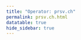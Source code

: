```yaml
---
title: "Operator: prsv.ch"
permalink: prsv.ch.html
datatable: true
hide_sidebar: true
---
```


<div>                        <script type="text/javascript">window.PlotlyConfig = {MathJaxConfig: 'local'};</script>
        <script charset="utf-8" src="https://cdn.plot.ly/plotly-2.20.0.min.js"></script>                <div id="fefa5e37-723c-4a6f-bbec-d9aa1a804bdb" class="plotly-graph-div" style="height:100%; width:100%;"></div>            <script type="text/javascript">                                    window.PLOTLYENV=window.PLOTLYENV || {};                                    if (document.getElementById("fefa5e37-723c-4a6f-bbec-d9aa1a804bdb")) {                    Plotly.newPlot(                        "fefa5e37-723c-4a6f-bbec-d9aa1a804bdb",                        [{"name":"exit probability (%)","x":["2022-06-17","2022-06-18","2022-06-19","2022-06-20","2022-06-21","2022-06-22","2022-06-23","2022-06-24","2022-06-25","2022-06-26","2022-06-27","2022-06-28","2022-06-29","2022-06-30","2022-07-01","2022-07-02","2022-07-03","2022-07-04","2022-07-05","2022-07-06","2022-07-07","2022-07-08","2022-07-09","2022-07-10","2022-07-11","2022-07-12","2022-07-13","2022-07-14","2022-07-15","2022-07-16","2022-07-17","2022-07-18","2022-07-19","2022-07-20","2022-07-21","2022-07-22","2022-07-23","2022-07-24","2022-07-25","2022-07-26","2022-07-27","2022-07-28","2022-07-29","2022-07-30","2022-07-31","2022-08-01","2022-08-02","2022-08-03","2022-08-04","2022-08-05","2022-08-06","2022-08-07","2022-08-08","2022-08-10","2022-08-11","2022-08-12","2022-08-13","2022-08-14","2022-08-15","2022-08-16","2022-08-17","2022-08-18","2022-08-19","2022-08-20","2022-08-21","2022-08-22","2022-08-23","2022-08-24","2022-08-25","2022-08-26","2022-08-27","2022-08-28","2022-08-29","2022-08-30","2022-08-31","2022-09-01","2022-09-02","2022-09-03","2022-09-04","2022-09-05","2022-09-06","2022-09-07","2022-09-13","2022-09-14","2022-09-15","2022-09-16","2022-09-17","2022-09-18","2022-09-19","2022-09-20","2022-09-21","2022-09-22","2022-09-23","2022-09-24","2022-09-25","2022-09-26","2022-09-27","2022-09-28","2022-09-29","2022-09-30","2022-10-01","2022-10-02","2022-10-03","2022-10-04","2022-10-05","2022-10-06","2022-10-07","2022-10-08","2022-10-09","2022-10-10","2022-10-11","2022-10-12","2022-10-13","2022-10-14","2022-10-15","2022-10-16","2022-10-17","2022-10-18","2022-10-19","2022-10-20","2022-10-21","2022-10-22","2022-10-23","2022-10-24","2022-10-25","2022-10-26","2022-10-27","2022-10-28","2022-10-29","2022-10-30","2022-10-31","2022-11-01","2022-11-02","2022-11-03","2022-11-04","2022-11-05","2022-11-06","2022-11-07","2022-11-08","2022-11-09","2022-11-10","2022-11-11","2022-11-12","2022-11-13","2022-11-14","2022-11-15","2022-11-16","2022-11-17","2022-11-18","2022-11-19","2022-11-20","2022-11-21","2022-11-22","2022-11-23","2022-11-24","2022-11-25","2022-11-26","2022-11-27","2022-11-28","2022-11-29","2022-11-30","2022-12-01","2022-12-02","2022-12-03","2022-12-04","2022-12-05","2022-12-06","2022-12-07","2022-12-08","2022-12-09","2022-12-10","2022-12-11","2022-12-12","2022-12-13","2022-12-14","2022-12-15","2022-12-16","2022-12-17","2022-12-18","2022-12-19","2022-12-20","2022-12-21","2022-12-22","2022-12-23","2022-12-24","2022-12-25","2022-12-26","2022-12-27","2022-12-28","2022-12-29","2022-12-30","2022-12-31","2023-01-01","2023-01-02","2023-01-03","2023-01-04","2023-01-05","2023-01-06","2023-01-07","2023-01-08","2023-01-09","2023-01-10","2023-01-11","2023-01-12","2023-01-13","2023-01-14","2023-01-15","2023-01-16","2023-01-17","2023-01-18","2023-01-19","2023-01-20","2023-01-21","2023-01-22","2023-01-23","2023-01-24","2023-01-25","2023-01-26","2023-01-27","2023-01-28","2023-01-29","2023-01-30","2023-01-31","2023-02-01","2023-02-02","2023-02-03","2023-02-04","2023-02-05","2023-02-06","2023-02-07","2023-02-08","2023-02-09","2023-02-10","2023-02-11","2023-02-12","2023-02-13","2023-02-14","2023-02-15","2023-02-16","2023-02-17","2023-02-18","2023-02-19","2023-02-20","2023-02-21","2023-02-22","2023-02-23","2023-02-24","2023-02-25","2023-02-26","2023-02-27","2023-02-28","2023-03-01","2023-03-02","2023-03-03","2023-03-04","2023-03-05","2023-03-06","2023-03-07","2023-03-08","2023-03-09","2023-03-10","2023-03-11","2023-03-12","2023-03-13","2023-03-14","2023-03-15","2023-03-16","2023-03-17","2023-03-18","2023-03-19","2023-03-20","2023-03-21","2023-03-22","2023-03-23","2023-03-24","2023-03-25","2023-03-26","2023-03-27","2023-03-28","2023-03-29","2023-03-30","2023-03-31","2023-04-01","2023-04-02","2023-04-03","2023-04-04","2023-04-05","2023-04-06","2023-04-07","2023-04-08","2023-04-09","2023-04-10","2023-04-11","2023-04-12","2023-04-13","2023-04-14","2023-04-15","2023-04-16","2023-04-17","2023-04-18","2023-04-19","2023-04-20","2023-04-21","2023-04-22","2023-04-23","2023-04-24","2023-04-25","2023-04-26","2023-04-27","2023-04-28","2023-04-29","2023-04-30","2023-05-01","2023-05-02","2023-05-03","2023-05-04","2023-05-05","2023-05-06","2023-05-07","2023-05-08","2023-05-09","2023-05-10","2023-05-11","2023-05-12","2023-05-13","2023-05-14","2023-05-15","2023-05-16","2023-05-17","2023-05-18","2023-05-19","2023-05-20","2023-05-21","2023-05-22","2023-05-23","2023-05-24","2023-05-25","2023-05-26","2023-05-27","2023-05-28","2023-05-29","2023-05-30","2023-05-31","2023-06-01","2023-06-02","2023-06-03","2023-06-04","2023-06-05","2023-06-06","2023-06-07","2023-06-08","2023-06-09","2023-06-10","2023-06-11","2023-06-12","2023-06-13","2023-06-14","2023-06-15","2023-06-16","2023-06-17","2023-06-18","2023-06-19","2023-06-20","2023-06-21","2023-06-22","2023-06-23","2023-06-25","2023-06-26","2023-06-27","2023-06-28","2023-06-29","2023-06-30","2023-07-01","2023-07-02","2023-07-03","2023-07-04","2023-07-05","2023-07-06","2023-07-07","2023-07-08","2023-07-09","2023-07-10","2023-07-11","2023-07-12","2023-07-13","2023-07-14","2023-07-15","2023-07-16","2023-07-17","2023-07-18","2023-07-19","2023-07-20","2023-07-21","2023-07-22","2023-07-23","2023-07-24","2023-07-25","2023-07-26","2023-07-27","2023-07-28","2023-07-29","2023-07-30","2023-07-31","2023-08-01","2023-08-02","2023-08-03","2023-08-04","2023-08-05","2023-08-06","2023-08-07","2023-08-08","2023-08-09","2023-08-10","2023-08-11","2023-08-12","2023-08-13","2023-08-14","2023-08-15","2023-08-16","2023-08-17","2023-08-18","2023-08-19","2023-08-20","2023-08-21","2023-08-22","2023-08-23","2023-08-24","2023-08-25","2023-08-26","2023-08-27","2023-08-28","2023-08-29","2023-08-30","2023-08-31","2023-09-01","2023-09-02","2023-09-03","2023-09-04","2023-09-05","2023-09-06","2023-09-07","2023-09-08","2023-09-09","2023-09-10","2023-09-11","2023-09-12","2023-09-13","2023-09-14","2023-09-15","2023-09-16","2023-09-17","2023-09-18","2023-09-19","2023-09-20","2023-09-21","2023-09-22","2023-09-23","2023-09-24","2023-09-25","2023-09-26","2023-09-27","2023-09-28","2023-09-29","2023-09-30","2023-10-01","2023-10-02","2023-10-03","2023-10-04","2023-10-05","2023-10-06","2023-10-07","2023-10-08","2023-10-09","2023-10-10","2023-10-11","2023-10-12","2023-10-13","2023-10-14","2023-10-15","2023-10-16","2023-10-17","2023-10-18","2023-10-19","2023-10-20","2023-10-21","2023-10-22","2023-10-23","2023-10-24","2023-10-25","2023-10-26","2023-10-27","2023-10-28","2023-10-29","2023-10-30","2023-10-31","2023-11-01","2023-11-02","2023-11-03","2023-11-04","2023-11-05","2023-11-06","2023-11-07","2023-11-08","2023-11-09","2023-11-10","2023-11-11","2023-11-12","2023-11-13","2023-11-14","2023-11-15","2023-11-16","2023-11-17","2023-11-18","2023-11-19","2023-11-20","2023-11-21","2023-11-22","2023-11-23","2023-11-24","2023-11-25","2023-11-26","2023-11-27","2023-11-28","2023-11-29","2023-11-30","2023-12-01","2023-12-02","2023-12-03","2023-12-04","2023-12-05","2023-12-06","2023-12-07","2023-12-08","2023-12-09","2023-12-10","2023-12-11","2023-12-12","2023-12-13","2023-12-14","2023-12-15","2023-12-16","2023-12-17","2023-12-18","2023-12-19","2023-12-20","2023-12-21","2023-12-22","2023-12-23","2023-12-24","2023-12-25","2023-12-26","2023-12-27","2023-12-28","2023-12-29","2023-12-30","2023-12-31","2024-01-01","2024-01-02","2024-01-03","2024-01-04","2024-01-05","2024-01-06","2024-01-07","2024-01-08","2024-01-09","2024-01-10","2024-01-11","2024-01-12","2024-01-13","2024-01-14","2024-01-15","2024-01-16","2024-01-17","2024-01-18","2024-01-19","2024-01-20","2024-01-21","2024-01-22","2024-01-23","2024-01-24","2024-01-25","2024-01-26","2024-01-27","2024-01-28","2024-01-29","2024-01-30","2024-01-31","2024-02-01","2024-02-02","2024-02-03","2024-02-04","2024-02-05","2024-02-06","2024-02-07","2024-02-08","2024-02-09","2024-02-10","2024-02-11","2024-02-12","2024-02-13","2024-02-14","2024-02-15","2024-02-16","2024-02-17","2024-02-18","2024-02-19","2024-02-20","2024-02-21","2024-02-22","2024-02-23","2024-02-24","2024-02-25","2024-02-26","2024-02-27","2024-02-28","2024-02-29","2024-03-01","2024-03-02","2024-03-03","2024-03-04","2024-03-05","2024-03-06","2024-03-07","2024-03-08","2024-03-09","2024-03-10","2024-03-11","2024-03-12"],"y":[0.0,0.0,0.0,0.03,0.05,0.08,0.09,0.11,0.13,0.13,0.17,0.29,0.31,0.33,0.26,0.31,0.29,0.32,0.32,0.32,0.32,0.32,0.34,0.33,0.33,0.29,0.3,null,0.26,0.25,0.25,0.25,0.25,0.24,0.21,0.21,0.21,0.19,0.18,0.19,0.2,0.19,0.2,0.17,0.17,0.19,0.18,0.2,0.19,0.2,0.2,0.21,0.2,0.23,0.25,0.27,0.26,0.28,0.26,0.26,0.25,0.25,0.25,0.29,0.26,0.28,0.29,0.28,0.0,0.0,0.0,0.0,0.28,0.3,0.31,null,null,null,null,null,null,null,0.0,0.0,0.0,0.25,0.29,0.31,0.31,0.32,0.33,0.34,0.33,0.35,0.38,0.35,1.08,1.12,1.14,1.16,1.01,1.0,0.97,0.93,0.96,1.0,1.01,1.01,1.02,1.0,0.66,1.03,1.01,0.9,0.91,0.94,0.83,0.44,0.3,0.29,0.29,0.27,0.25,0.23,0.26,0.23,0.21,0.21,0.24,0.25,0.19,0.41,0.39,0.39,0.35,0.38,0.4,0.42,0.44,0.49,0.48,0.44,0.44,0.51,0.52,0.52,0.54,0.48,0.5,0.5,0.51,0.57,0.57,0.57,0.57,0.56,0.53,0.54,0.52,0.51,0.5,0.53,0.56,0.56,0.52,0.52,0.54,0.54,0.56,0.57,0.56,0.54,0.52,0.52,0.41,0.48,0.43,0.46,0.48,0.47,0.47,0.48,0.46,0.49,0.48,0.52,0.55,0.56,0.56,0.54,0.54,0.53,0.54,0.53,0.55,0.52,0.51,0.51,0.49,0.49,0.47,0.47,0.47,0.49,0.47,0.36,0.5,0.53,0.54,0.55,0.57,0.52,0.56,0.58,0.58,0.56,0.62,0.62,0.61,0.59,0.61,0.63,0.64,0.62,0.62,0.63,0.62,0.59,0.6,0.62,0.62,0.53,0.51,0.5,0.52,0.49,0.39,0.43,0.43,0.43,0.43,0.43,0.44,0.43,0.43,0.45,0.46,0.48,0.51,0.51,0.57,0.58,1.01,1.06,1.08,1.05,1.04,0.97,0.92,0.93,0.93,0.85,1.15,1.19,1.2,1.17,1.06,1.12,1.12,1.1,1.04,1.04,1.02,1.03,0.95,0.95,0.93,0.95,0.84,0.92,0.94,0.95,0.96,0.94,0.92,0.91,0.9,0.92,0.93,0.87,0.87,0.83,0.87,0.86,0.86,0.83,0.84,0.8,0.8,0.8,0.19,0.4,0.4,0.38,0.39,0.22,0.21,0.18,0.23,0.34,0.4,0.48,0.47,0.57,0.39,0.61,0.8,0.83,0.81,0.88,1.13,1.14,1.18,1.12,1.19,1.31,1.28,1.31,1.26,1.21,0.99,0.99,1.23,1.22,1.1,1.18,1.21,1.19,1.19,1.16,1.14,1.14,1.05,1.03,1.1,1.13,1.08,1.13,0.0,1.09,0.68,1.07,0.98,1.08,1.13,1.15,1.19,1.22,1.24,1.22,1.21,1.19,1.32,1.34,1.36,1.38,1.34,1.35,1.41,1.42,1.4,1.38,1.39,1.29,1.29,1.28,1.19,1.19,1.13,1.03,0.95,0.66,0.7,0.79,0.99,1.01,1.01,1.03,0.92,0.98,0.99,0.9,0.87,0.78,0.76,0.73,0.72,0.86,0.75,0.78,0.7,0.73,0.75,0.77,0.8,0.81,0.76,0.71,0.66,0.63,0.59,0.59,0.61,0.64,0.63,0.69,0.7,0.7,0.71,0.72,0.75,0.75,0.77,0.77,0.8,0.82,0.84,0.84,0.87,0.87,0.87,0.93,0.98,0.99,1.02,1.04,1.05,1.07,1.06,1.03,1.04,1.06,1.03,0.86,0.86,0.86,0.86,0.86,0.88,0.88,0.9,0.89,0.91,0.96,0.94,0.96,0.99,1.0,1.02,0.98,1.02,1.02,1.01,1.01,1.03,1.07,1.1,1.17,1.2,1.22,1.24,1.26,1.28,1.29,1.33,1.34,1.35,1.41,1.45,1.35,1.37,1.39,1.38,1.38,1.36,1.38,1.43,1.5,1.51,1.48,1.52,1.34,1.35,1.35,1.36,1.42,1.44,1.41,1.44,1.42,1.44,1.41,1.41,1.35,1.29,1.25,1.24,1.21,1.14,1.03,1.07,1.08,1.06,1.05,1.04,1.04,1.05,1.03,1.03,1.07,1.07,1.03,1.06,1.04,0.37,1.0,0.99,1.01,1.0,1.02,1.05,1.04,1.05,1.06,1.04,0.2,0.2,0.19,0.83,0.95,0.96,0.92,0.95,0.97,0.99,1.03,1.01,1.03,1.03,1.03,1.03,1.02,1.02,1.03,0.24,0.88,0.98,0.96,1.03,1.03,1.02,1.01,0.97,0.98,0.94,0.93,0.95,0.22,0.94,0.94,0.96,0.94,0.93,0.93,0.93,0.95,0.96,1.01,1.07,1.15,1.18,1.23,1.21,1.22,1.22,1.2,1.22,1.32,1.33,1.33,1.28,1.28,1.27,1.27,1.26,1.2,1.15,1.19,1.18,1.19,1.19,1.22,1.21,1.22,1.24,1.23,1.25,1.23,1.21,1.18,1.23,1.26,1.24,1.25,1.22,0.0,0.0,0.0,0.0,0.0,0.0,0.0,0.0,0.0,0.0,0.0,0.82,0.79],"type":"scatter","xaxis":"x","yaxis":"y"},{"name":"guard probability (%)","x":["2022-06-17","2022-06-18","2022-06-19","2022-06-20","2022-06-21","2022-06-22","2022-06-23","2022-06-24","2022-06-25","2022-06-26","2022-06-27","2022-06-28","2022-06-29","2022-06-30","2022-07-01","2022-07-02","2022-07-03","2022-07-04","2022-07-05","2022-07-06","2022-07-07","2022-07-08","2022-07-09","2022-07-10","2022-07-11","2022-07-12","2022-07-13","2022-07-14","2022-07-15","2022-07-16","2022-07-17","2022-07-18","2022-07-19","2022-07-20","2022-07-21","2022-07-22","2022-07-23","2022-07-24","2022-07-25","2022-07-26","2022-07-27","2022-07-28","2022-07-29","2022-07-30","2022-07-31","2022-08-01","2022-08-02","2022-08-03","2022-08-04","2022-08-05","2022-08-06","2022-08-07","2022-08-08","2022-08-10","2022-08-11","2022-08-12","2022-08-13","2022-08-14","2022-08-15","2022-08-16","2022-08-17","2022-08-18","2022-08-19","2022-08-20","2022-08-21","2022-08-22","2022-08-23","2022-08-24","2022-08-25","2022-08-26","2022-08-27","2022-08-28","2022-08-29","2022-08-30","2022-08-31","2022-09-01","2022-09-02","2022-09-03","2022-09-04","2022-09-05","2022-09-06","2022-09-07","2022-09-13","2022-09-14","2022-09-15","2022-09-16","2022-09-17","2022-09-18","2022-09-19","2022-09-20","2022-09-21","2022-09-22","2022-09-23","2022-09-24","2022-09-25","2022-09-26","2022-09-27","2022-09-28","2022-09-29","2022-09-30","2022-10-01","2022-10-02","2022-10-03","2022-10-04","2022-10-05","2022-10-06","2022-10-07","2022-10-08","2022-10-09","2022-10-10","2022-10-11","2022-10-12","2022-10-13","2022-10-14","2022-10-15","2022-10-16","2022-10-17","2022-10-18","2022-10-19","2022-10-20","2022-10-21","2022-10-22","2022-10-23","2022-10-24","2022-10-25","2022-10-26","2022-10-27","2022-10-28","2022-10-29","2022-10-30","2022-10-31","2022-11-01","2022-11-02","2022-11-03","2022-11-04","2022-11-05","2022-11-06","2022-11-07","2022-11-08","2022-11-09","2022-11-10","2022-11-11","2022-11-12","2022-11-13","2022-11-14","2022-11-15","2022-11-16","2022-11-17","2022-11-18","2022-11-19","2022-11-20","2022-11-21","2022-11-22","2022-11-23","2022-11-24","2022-11-25","2022-11-26","2022-11-27","2022-11-28","2022-11-29","2022-11-30","2022-12-01","2022-12-02","2022-12-03","2022-12-04","2022-12-05","2022-12-06","2022-12-07","2022-12-08","2022-12-09","2022-12-10","2022-12-11","2022-12-12","2022-12-13","2022-12-14","2022-12-15","2022-12-16","2022-12-17","2022-12-18","2022-12-19","2022-12-20","2022-12-21","2022-12-22","2022-12-23","2022-12-24","2022-12-25","2022-12-26","2022-12-27","2022-12-28","2022-12-29","2022-12-30","2022-12-31","2023-01-01","2023-01-02","2023-01-03","2023-01-04","2023-01-05","2023-01-06","2023-01-07","2023-01-08","2023-01-09","2023-01-10","2023-01-11","2023-01-12","2023-01-13","2023-01-14","2023-01-15","2023-01-16","2023-01-17","2023-01-18","2023-01-19","2023-01-20","2023-01-21","2023-01-22","2023-01-23","2023-01-24","2023-01-25","2023-01-26","2023-01-27","2023-01-28","2023-01-29","2023-01-30","2023-01-31","2023-02-01","2023-02-02","2023-02-03","2023-02-04","2023-02-05","2023-02-06","2023-02-07","2023-02-08","2023-02-09","2023-02-10","2023-02-11","2023-02-12","2023-02-13","2023-02-14","2023-02-15","2023-02-16","2023-02-17","2023-02-18","2023-02-19","2023-02-20","2023-02-21","2023-02-22","2023-02-23","2023-02-24","2023-02-25","2023-02-26","2023-02-27","2023-02-28","2023-03-01","2023-03-02","2023-03-03","2023-03-04","2023-03-05","2023-03-06","2023-03-07","2023-03-08","2023-03-09","2023-03-10","2023-03-11","2023-03-12","2023-03-13","2023-03-14","2023-03-15","2023-03-16","2023-03-17","2023-03-18","2023-03-19","2023-03-20","2023-03-21","2023-03-22","2023-03-23","2023-03-24","2023-03-25","2023-03-26","2023-03-27","2023-03-28","2023-03-29","2023-03-30","2023-03-31","2023-04-01","2023-04-02","2023-04-03","2023-04-04","2023-04-05","2023-04-06","2023-04-07","2023-04-08","2023-04-09","2023-04-10","2023-04-11","2023-04-12","2023-04-13","2023-04-14","2023-04-15","2023-04-16","2023-04-17","2023-04-18","2023-04-19","2023-04-20","2023-04-21","2023-04-22","2023-04-23","2023-04-24","2023-04-25","2023-04-26","2023-04-27","2023-04-28","2023-04-29","2023-04-30","2023-05-01","2023-05-02","2023-05-03","2023-05-04","2023-05-05","2023-05-06","2023-05-07","2023-05-08","2023-05-09","2023-05-10","2023-05-11","2023-05-12","2023-05-13","2023-05-14","2023-05-15","2023-05-16","2023-05-17","2023-05-18","2023-05-19","2023-05-20","2023-05-21","2023-05-22","2023-05-23","2023-05-24","2023-05-25","2023-05-26","2023-05-27","2023-05-28","2023-05-29","2023-05-30","2023-05-31","2023-06-01","2023-06-02","2023-06-03","2023-06-04","2023-06-05","2023-06-06","2023-06-07","2023-06-08","2023-06-09","2023-06-10","2023-06-11","2023-06-12","2023-06-13","2023-06-14","2023-06-15","2023-06-16","2023-06-17","2023-06-18","2023-06-19","2023-06-20","2023-06-21","2023-06-22","2023-06-23","2023-06-25","2023-06-26","2023-06-27","2023-06-28","2023-06-29","2023-06-30","2023-07-01","2023-07-02","2023-07-03","2023-07-04","2023-07-05","2023-07-06","2023-07-07","2023-07-08","2023-07-09","2023-07-10","2023-07-11","2023-07-12","2023-07-13","2023-07-14","2023-07-15","2023-07-16","2023-07-17","2023-07-18","2023-07-19","2023-07-20","2023-07-21","2023-07-22","2023-07-23","2023-07-24","2023-07-25","2023-07-26","2023-07-27","2023-07-28","2023-07-29","2023-07-30","2023-07-31","2023-08-01","2023-08-02","2023-08-03","2023-08-04","2023-08-05","2023-08-06","2023-08-07","2023-08-08","2023-08-09","2023-08-10","2023-08-11","2023-08-12","2023-08-13","2023-08-14","2023-08-15","2023-08-16","2023-08-17","2023-08-18","2023-08-19","2023-08-20","2023-08-21","2023-08-22","2023-08-23","2023-08-24","2023-08-25","2023-08-26","2023-08-27","2023-08-28","2023-08-29","2023-08-30","2023-08-31","2023-09-01","2023-09-02","2023-09-03","2023-09-04","2023-09-05","2023-09-06","2023-09-07","2023-09-08","2023-09-09","2023-09-10","2023-09-11","2023-09-12","2023-09-13","2023-09-14","2023-09-15","2023-09-16","2023-09-17","2023-09-18","2023-09-19","2023-09-20","2023-09-21","2023-09-22","2023-09-23","2023-09-24","2023-09-25","2023-09-26","2023-09-27","2023-09-28","2023-09-29","2023-09-30","2023-10-01","2023-10-02","2023-10-03","2023-10-04","2023-10-05","2023-10-06","2023-10-07","2023-10-08","2023-10-09","2023-10-10","2023-10-11","2023-10-12","2023-10-13","2023-10-14","2023-10-15","2023-10-16","2023-10-17","2023-10-18","2023-10-19","2023-10-20","2023-10-21","2023-10-22","2023-10-23","2023-10-24","2023-10-25","2023-10-26","2023-10-27","2023-10-28","2023-10-29","2023-10-30","2023-10-31","2023-11-01","2023-11-02","2023-11-03","2023-11-04","2023-11-05","2023-11-06","2023-11-07","2023-11-08","2023-11-09","2023-11-10","2023-11-11","2023-11-12","2023-11-13","2023-11-14","2023-11-15","2023-11-16","2023-11-17","2023-11-18","2023-11-19","2023-11-20","2023-11-21","2023-11-22","2023-11-23","2023-11-24","2023-11-25","2023-11-26","2023-11-27","2023-11-28","2023-11-29","2023-11-30","2023-12-01","2023-12-02","2023-12-03","2023-12-04","2023-12-05","2023-12-06","2023-12-07","2023-12-08","2023-12-09","2023-12-10","2023-12-11","2023-12-12","2023-12-13","2023-12-14","2023-12-15","2023-12-16","2023-12-17","2023-12-18","2023-12-19","2023-12-20","2023-12-21","2023-12-22","2023-12-23","2023-12-24","2023-12-25","2023-12-26","2023-12-27","2023-12-28","2023-12-29","2023-12-30","2023-12-31","2024-01-01","2024-01-02","2024-01-03","2024-01-04","2024-01-05","2024-01-06","2024-01-07","2024-01-08","2024-01-09","2024-01-10","2024-01-11","2024-01-12","2024-01-13","2024-01-14","2024-01-15","2024-01-16","2024-01-17","2024-01-18","2024-01-19","2024-01-20","2024-01-21","2024-01-22","2024-01-23","2024-01-24","2024-01-25","2024-01-26","2024-01-27","2024-01-28","2024-01-29","2024-01-30","2024-01-31","2024-02-01","2024-02-02","2024-02-03","2024-02-04","2024-02-05","2024-02-06","2024-02-07","2024-02-08","2024-02-09","2024-02-10","2024-02-11","2024-02-12","2024-02-13","2024-02-14","2024-02-15","2024-02-16","2024-02-17","2024-02-18","2024-02-19","2024-02-20","2024-02-21","2024-02-22","2024-02-23","2024-02-24","2024-02-25","2024-02-26","2024-02-27","2024-02-28","2024-02-29","2024-03-01","2024-03-02","2024-03-03","2024-03-04","2024-03-05","2024-03-06","2024-03-07","2024-03-08","2024-03-09","2024-03-10","2024-03-11","2024-03-12"],"y":[0.0,0.0,0.0,0.0,0.0,0.0,0.0,0.0,0.0,0.22,0.1,0.1,0.22,0.24,0.23,0.0,0.0,0.0,0.2,0.19,0.18,0.18,0.17,0.17,0.15,0.13,0.13,null,0.0,0.0,0.0,0.0,0.0,0.0,0.0,0.06,0.28,0.28,0.25,0.27,0.28,0.25,0.24,0.23,0.24,0.23,0.23,0.26,0.26,0.32,0.33,0.33,0.28,0.41,0.44,0.42,0.45,0.41,0.38,0.37,0.34,0.55,0.72,0.74,0.79,0.68,0.68,0.73,0.64,0.64,0.67,0.64,0.67,0.87,0.86,null,null,null,null,null,null,null,0.0,0.0,0.0,0.0,0.0,0.0,0.0,0.0,0.0,0.0,0.0,0.0,0.0,0.0,0.0,0.0,0.35,0.35,0.34,0.12,0.12,0.11,0.12,0.1,0.11,0.11,0.12,0.13,0.13,0.13,0.3,0.32,0.31,0.32,0.31,0.34,0.45,0.54,0.5,0.51,0.59,0.68,0.6,0.45,0.48,0.5,0.61,1.2,1.31,1.29,1.47,1.41,1.55,1.83,1.68,1.58,1.61,1.51,1.29,1.61,1.5,1.56,1.54,1.46,1.6,1.6,1.62,1.68,1.78,2.01,2.01,2.01,1.72,2.16,1.96,1.95,2.13,2.46,2.3,2.19,1.75,1.7,1.61,1.41,1.92,1.88,1.79,1.74,1.74,1.74,1.7,1.62,1.71,1.88,1.76,1.69,1.57,1.55,1.6,1.51,1.45,1.5,1.5,1.5,1.51,1.52,1.48,1.41,1.53,1.61,1.58,1.65,1.57,1.57,1.61,1.63,1.66,1.65,1.67,1.8,1.84,1.86,1.88,2.19,2.21,2.17,2.15,2.13,2.06,2.1,2.02,1.72,1.78,1.72,1.81,1.73,1.91,2.17,2.06,1.94,1.99,2.0,2.03,1.86,1.79,1.82,1.58,1.82,1.82,1.81,1.93,1.99,2.09,2.11,2.12,2.08,2.04,2.02,2.11,2.09,2.15,2.04,1.89,2.38,2.58,2.66,2.91,3.48,3.55,3.37,3.22,3.36,3.28,3.35,3.29,3.18,3.19,3.19,3.17,2.77,2.69,2.6,2.68,2.44,2.38,2.35,2.2,2.12,2.39,2.53,2.61,2.61,2.39,2.46,2.46,2.35,2.24,2.25,2.27,2.31,2.31,2.3,2.3,2.3,2.36,2.41,2.34,2.39,2.42,2.37,2.28,2.46,2.51,2.61,2.61,2.34,2.34,2.58,2.73,3.19,3.06,3.01,3.1,2.72,2.74,2.78,2.76,2.65,2.64,2.55,2.48,2.76,2.58,2.69,2.44,2.45,2.38,2.57,2.67,2.6,2.79,2.67,2.73,2.88,2.86,2.89,2.97,2.96,2.98,3.0,2.91,2.89,2.89,2.91,2.88,3.01,3.0,3.02,3.03,2.94,2.92,3.37,3.36,3.38,0.09,0.18,0.09,0.5,0.6,0.59,0.59,0.61,0.69,0.71,0.7,0.91,0.91,0.71,0.93,0.94,0.88,0.89,1.34,1.53,1.68,2.97,3.45,3.39,3.55,2.86,3.67,3.68,2.73,2.69,2.62,2.79,2.9,3.04,3.06,3.25,2.83,2.56,2.49,2.47,2.3,2.27,2.38,1.98,1.98,2.48,2.38,2.33,2.24,2.24,2.77,2.89,2.71,2.68,2.64,2.89,2.42,2.99,2.98,2.94,2.52,2.52,2.6,2.67,2.62,2.59,2.55,2.69,2.69,2.66,2.65,2.64,2.62,2.54,2.25,2.27,2.28,2.21,2.25,2.22,2.0,2.14,2.18,2.21,2.01,1.9,1.9,1.82,1.96,1.85,1.83,1.83,1.59,1.61,1.63,1.81,2.34,2.41,2.41,2.46,2.34,2.44,2.39,2.25,2.2,2.15,2.09,2.05,1.83,1.84,1.82,1.81,1.83,1.9,1.9,1.9,1.91,1.9,1.91,1.9,1.86,1.88,1.79,1.81,1.85,1.51,1.5,1.54,1.56,1.52,1.48,1.67,1.98,1.97,2.1,2.08,1.69,1.64,1.65,1.65,1.48,1.1,1.08,1.02,1.02,1.03,1.02,0.98,1.0,1.02,1.03,0.99,1.02,1.01,1.01,0.99,0.96,0.97,0.96,0.92,0.96,0.87,0.81,0.94,0.97,0.98,0.97,1.0,1.01,1.02,1.04,1.06,1.11,1.08,1.04,1.22,1.0,0.95,0.95,0.95,0.94,0.93,0.95,0.92,0.94,0.93,0.92,0.94,0.93,0.94,1.08,0.96,0.96,0.94,0.92,0.88,0.88,0.86,0.83,0.82,0.83,0.9,0.91,0.91,0.94,0.93,0.88,0.87,0.87,0.86,0.89,0.87,0.95,0.95,0.91,0.88,0.88,0.87,0.82,0.8,0.82,0.53,0.54,0.54,0.55,0.55,0.47,0.47,0.44,0.75,0.75,0.73,0.72,0.7,0.72,0.77,0.77,0.75,0.72,0.67,0.68,0.68,0.71,0.73,0.73,0.72,0.72,0.74,0.72,0.73,0.75,0.76,0.74,0.74,0.71,0.74,0.76,0.75,0.73,0.71,0.66,0.59,0.61,0.62,0.62,0.65,0.69,0.68,0.67,0.67,0.66,0.66,0.02,0.02,0.02,0.02,0.02,0.02,0.02,0.02,0.02,0.03],"type":"scatter","xaxis":"x","yaxis":"y"},{"name":"advertised bandwidth","x":["2022-06-17","2022-06-18","2022-06-19","2022-06-20","2022-06-21","2022-06-22","2022-06-23","2022-06-24","2022-06-25","2022-06-26","2022-06-27","2022-06-28","2022-06-29","2022-06-30","2022-07-01","2022-07-02","2022-07-03","2022-07-04","2022-07-05","2022-07-06","2022-07-07","2022-07-08","2022-07-09","2022-07-10","2022-07-11","2022-07-12","2022-07-13","2022-07-14","2022-07-15","2022-07-16","2022-07-17","2022-07-18","2022-07-19","2022-07-20","2022-07-21","2022-07-22","2022-07-23","2022-07-24","2022-07-25","2022-07-26","2022-07-27","2022-07-28","2022-07-29","2022-07-30","2022-07-31","2022-08-01","2022-08-02","2022-08-03","2022-08-04","2022-08-05","2022-08-06","2022-08-07","2022-08-08","2022-08-10","2022-08-11","2022-08-12","2022-08-13","2022-08-14","2022-08-15","2022-08-16","2022-08-17","2022-08-18","2022-08-19","2022-08-20","2022-08-21","2022-08-22","2022-08-23","2022-08-24","2022-08-25","2022-08-26","2022-08-27","2022-08-28","2022-08-29","2022-08-30","2022-08-31","2022-09-01","2022-09-02","2022-09-03","2022-09-04","2022-09-05","2022-09-06","2022-09-07","2022-09-13","2022-09-14","2022-09-15","2022-09-16","2022-09-17","2022-09-18","2022-09-19","2022-09-20","2022-09-21","2022-09-22","2022-09-23","2022-09-24","2022-09-25","2022-09-26","2022-09-27","2022-09-28","2022-09-29","2022-09-30","2022-10-01","2022-10-02","2022-10-03","2022-10-04","2022-10-05","2022-10-06","2022-10-07","2022-10-08","2022-10-09","2022-10-10","2022-10-11","2022-10-12","2022-10-13","2022-10-14","2022-10-15","2022-10-16","2022-10-17","2022-10-18","2022-10-19","2022-10-20","2022-10-21","2022-10-22","2022-10-23","2022-10-24","2022-10-25","2022-10-26","2022-10-27","2022-10-28","2022-10-29","2022-10-30","2022-10-31","2022-11-01","2022-11-02","2022-11-03","2022-11-04","2022-11-05","2022-11-06","2022-11-07","2022-11-08","2022-11-09","2022-11-10","2022-11-11","2022-11-12","2022-11-13","2022-11-14","2022-11-15","2022-11-16","2022-11-17","2022-11-18","2022-11-19","2022-11-20","2022-11-21","2022-11-22","2022-11-23","2022-11-24","2022-11-25","2022-11-26","2022-11-27","2022-11-28","2022-11-29","2022-11-30","2022-12-01","2022-12-02","2022-12-03","2022-12-04","2022-12-05","2022-12-06","2022-12-07","2022-12-08","2022-12-09","2022-12-10","2022-12-11","2022-12-12","2022-12-13","2022-12-14","2022-12-15","2022-12-16","2022-12-17","2022-12-18","2022-12-19","2022-12-20","2022-12-21","2022-12-22","2022-12-23","2022-12-24","2022-12-25","2022-12-26","2022-12-27","2022-12-28","2022-12-29","2022-12-30","2022-12-31","2023-01-01","2023-01-02","2023-01-03","2023-01-04","2023-01-05","2023-01-06","2023-01-07","2023-01-08","2023-01-09","2023-01-10","2023-01-11","2023-01-12","2023-01-13","2023-01-14","2023-01-15","2023-01-16","2023-01-17","2023-01-18","2023-01-19","2023-01-20","2023-01-21","2023-01-22","2023-01-23","2023-01-24","2023-01-25","2023-01-26","2023-01-27","2023-01-28","2023-01-29","2023-01-30","2023-01-31","2023-02-01","2023-02-02","2023-02-03","2023-02-04","2023-02-05","2023-02-06","2023-02-07","2023-02-08","2023-02-09","2023-02-10","2023-02-11","2023-02-12","2023-02-13","2023-02-14","2023-02-15","2023-02-16","2023-02-17","2023-02-18","2023-02-19","2023-02-20","2023-02-21","2023-02-22","2023-02-23","2023-02-24","2023-02-25","2023-02-26","2023-02-27","2023-02-28","2023-03-01","2023-03-02","2023-03-03","2023-03-04","2023-03-05","2023-03-06","2023-03-07","2023-03-08","2023-03-09","2023-03-10","2023-03-11","2023-03-12","2023-03-13","2023-03-14","2023-03-15","2023-03-16","2023-03-17","2023-03-18","2023-03-19","2023-03-20","2023-03-21","2023-03-22","2023-03-23","2023-03-24","2023-03-25","2023-03-26","2023-03-27","2023-03-28","2023-03-29","2023-03-30","2023-03-31","2023-04-01","2023-04-02","2023-04-03","2023-04-04","2023-04-05","2023-04-06","2023-04-07","2023-04-08","2023-04-09","2023-04-10","2023-04-11","2023-04-12","2023-04-13","2023-04-14","2023-04-15","2023-04-16","2023-04-17","2023-04-18","2023-04-19","2023-04-20","2023-04-21","2023-04-22","2023-04-23","2023-04-24","2023-04-25","2023-04-26","2023-04-27","2023-04-28","2023-04-29","2023-04-30","2023-05-01","2023-05-02","2023-05-03","2023-05-04","2023-05-05","2023-05-06","2023-05-07","2023-05-08","2023-05-09","2023-05-10","2023-05-11","2023-05-12","2023-05-13","2023-05-14","2023-05-15","2023-05-16","2023-05-17","2023-05-18","2023-05-19","2023-05-20","2023-05-21","2023-05-22","2023-05-23","2023-05-24","2023-05-25","2023-05-26","2023-05-27","2023-05-28","2023-05-29","2023-05-30","2023-05-31","2023-06-01","2023-06-02","2023-06-03","2023-06-04","2023-06-05","2023-06-06","2023-06-07","2023-06-08","2023-06-09","2023-06-10","2023-06-11","2023-06-12","2023-06-13","2023-06-14","2023-06-15","2023-06-16","2023-06-17","2023-06-18","2023-06-19","2023-06-20","2023-06-21","2023-06-22","2023-06-23","2023-06-25","2023-06-26","2023-06-27","2023-06-28","2023-06-29","2023-06-30","2023-07-01","2023-07-02","2023-07-03","2023-07-04","2023-07-05","2023-07-06","2023-07-07","2023-07-08","2023-07-09","2023-07-10","2023-07-11","2023-07-12","2023-07-13","2023-07-14","2023-07-15","2023-07-16","2023-07-17","2023-07-18","2023-07-19","2023-07-20","2023-07-21","2023-07-22","2023-07-23","2023-07-24","2023-07-25","2023-07-26","2023-07-27","2023-07-28","2023-07-29","2023-07-30","2023-07-31","2023-08-01","2023-08-02","2023-08-03","2023-08-04","2023-08-05","2023-08-06","2023-08-07","2023-08-08","2023-08-09","2023-08-10","2023-08-11","2023-08-12","2023-08-13","2023-08-14","2023-08-15","2023-08-16","2023-08-17","2023-08-18","2023-08-19","2023-08-20","2023-08-21","2023-08-22","2023-08-23","2023-08-24","2023-08-25","2023-08-26","2023-08-27","2023-08-28","2023-08-29","2023-08-30","2023-08-31","2023-09-01","2023-09-02","2023-09-03","2023-09-04","2023-09-05","2023-09-06","2023-09-07","2023-09-08","2023-09-09","2023-09-10","2023-09-11","2023-09-12","2023-09-13","2023-09-14","2023-09-15","2023-09-16","2023-09-17","2023-09-18","2023-09-19","2023-09-20","2023-09-21","2023-09-22","2023-09-23","2023-09-24","2023-09-25","2023-09-26","2023-09-27","2023-09-28","2023-09-29","2023-09-30","2023-10-01","2023-10-02","2023-10-03","2023-10-04","2023-10-05","2023-10-06","2023-10-07","2023-10-08","2023-10-09","2023-10-10","2023-10-11","2023-10-12","2023-10-13","2023-10-14","2023-10-15","2023-10-16","2023-10-17","2023-10-18","2023-10-19","2023-10-20","2023-10-21","2023-10-22","2023-10-23","2023-10-24","2023-10-25","2023-10-26","2023-10-27","2023-10-28","2023-10-29","2023-10-30","2023-10-31","2023-11-01","2023-11-02","2023-11-03","2023-11-04","2023-11-05","2023-11-06","2023-11-07","2023-11-08","2023-11-09","2023-11-10","2023-11-11","2023-11-12","2023-11-13","2023-11-14","2023-11-15","2023-11-16","2023-11-17","2023-11-18","2023-11-19","2023-11-20","2023-11-21","2023-11-22","2023-11-23","2023-11-24","2023-11-25","2023-11-26","2023-11-27","2023-11-28","2023-11-29","2023-11-30","2023-12-01","2023-12-02","2023-12-03","2023-12-04","2023-12-05","2023-12-06","2023-12-07","2023-12-08","2023-12-09","2023-12-10","2023-12-11","2023-12-12","2023-12-13","2023-12-14","2023-12-15","2023-12-16","2023-12-17","2023-12-18","2023-12-19","2023-12-20","2023-12-21","2023-12-22","2023-12-23","2023-12-24","2023-12-25","2023-12-26","2023-12-27","2023-12-28","2023-12-29","2023-12-30","2023-12-31","2024-01-01","2024-01-02","2024-01-03","2024-01-04","2024-01-05","2024-01-06","2024-01-07","2024-01-08","2024-01-09","2024-01-10","2024-01-11","2024-01-12","2024-01-13","2024-01-14","2024-01-15","2024-01-16","2024-01-17","2024-01-18","2024-01-19","2024-01-20","2024-01-21","2024-01-22","2024-01-23","2024-01-24","2024-01-25","2024-01-26","2024-01-27","2024-01-28","2024-01-29","2024-01-30","2024-01-31","2024-02-01","2024-02-02","2024-02-03","2024-02-04","2024-02-05","2024-02-06","2024-02-07","2024-02-08","2024-02-09","2024-02-10","2024-02-11","2024-02-12","2024-02-13","2024-02-14","2024-02-15","2024-02-16","2024-02-17","2024-02-18","2024-02-19","2024-02-20","2024-02-21","2024-02-22","2024-02-23","2024-02-24","2024-02-25","2024-02-26","2024-02-27","2024-02-28","2024-02-29","2024-03-01","2024-03-02","2024-03-03","2024-03-04","2024-03-05","2024-03-06","2024-03-07","2024-03-08","2024-03-09","2024-03-10","2024-03-11","2024-03-12"],"y":[0.0,0.05,0.14,0.14,0.32,0.37,0.62,0.81,0.83,0.83,1.11,1.15,1.15,1.31,1.31,1.25,1.2,1.19,1.14,1.12,1.08,1.08,1.09,1.07,1.06,0.98,0.96,0.96,0.99,1.05,1.05,1.08,1.12,1.12,1.18,1.28,1.25,1.19,1.22,1.32,1.21,1.18,1.16,1.17,1.15,1.16,1.29,1.5,1.58,1.64,1.67,1.61,1.59,1.57,1.72,1.9,2.07,2.2,2.24,2.61,2.72,2.82,2.82,2.93,3.0,2.99,3.03,3.04,3.18,3.35,3.43,3.66,3.68,3.72,4.14,4.15,4.2,4.17,3.93,3.29,2.94,0.35,0.03,2.16,2.51,2.51,2.71,3.72,4.06,4.26,4.8,4.89,5.12,6.12,6.51,6.6,6.76,6.94,7.37,7.32,7.11,7.06,6.88,6.8,6.87,7.2,7.16,7.57,7.47,7.4,7.44,7.23,7.14,6.49,6.47,6.59,6.73,6.84,6.61,6.76,6.38,6.42,6.22,5.99,6.34,6.41,6.45,6.36,6.28,6.68,6.24,5.89,6.11,6.07,6.19,5.89,5.82,5.81,5.56,5.44,5.3,5.35,5.35,5.69,5.91,5.91,5.91,6.4,6.55,6.57,6.76,9.04,10.02,10.12,10.54,9.31,10.24,10.62,10.48,10.43,10.62,10.27,10.1,10.14,9.98,10.1,9.94,9.98,10.1,10.22,10.47,10.48,10.4,10.59,10.51,10.23,10.05,9.89,9.98,10.2,10.08,10.02,10.09,10.57,10.43,10.34,10.51,10.63,10.06,10.44,10.62,10.17,10.08,10.23,10.4,10.13,10.59,10.76,11.53,11.63,12.05,12.64,12.73,13.56,13.4,14.06,13.69,13.52,13.26,13.51,13.34,13.32,13.48,13.02,13.25,13.63,13.3,14.4,14.24,14.29,14.78,14.83,14.6,14.84,14.68,15.75,15.81,15.97,15.93,15.73,15.13,14.19,13.6,14.09,14.19,13.94,14.41,15.05,14.97,16.16,16.38,16.86,16.82,16.74,16.82,17.35,17.13,17.33,17.95,18.15,17.65,17.87,19.95,21.76,22.1,22.47,22.39,22.29,21.94,21.5,21.17,20.66,20.35,19.63,17.44,17.81,17.74,17.66,15.62,15.51,15.45,15.14,14.16,14.16,14.12,14.18,14.22,13.53,13.63,13.84,14.4,14.01,14.28,14.11,11.83,11.87,12.52,12.65,12.79,13.01,13.32,13.03,13.31,14.8,15.23,15.67,15.58,15.3,14.57,14.73,15.04,15.19,15.33,15.35,15.5,15.15,15.78,15.63,16.02,16.05,15.98,16.17,13.83,13.51,13.33,14.14,14.05,14.33,14.64,15.39,14.85,14.95,15.22,14.72,14.81,14.71,14.61,14.86,15.15,15.08,15.72,15.66,15.37,15.26,14.5,13.95,14.25,14.47,14.3,15.28,15.64,15.96,16.07,16.54,17.1,17.45,16.77,16.38,13.32,13.82,15.45,14.6,16.1,14.37,14.61,14.62,14.6,14.61,14.58,14.95,15.11,15.59,16.05,16.89,17.11,16.51,15.77,16.78,17.25,17.67,17.86,15.36,16.02,16.26,16.63,17.14,17.09,16.87,16.89,16.3,15.68,14.65,14.48,15.04,15.18,14.74,15.71,15.7,15.79,16.22,16.11,16.75,16.35,16.66,16.21,16.4,16.82,17.06,17.57,18.39,18.06,18.63,18.85,18.36,18.29,17.02,16.83,16.38,16.14,15.72,16.15,16.0,16.29,15.78,15.84,16.08,16.73,16.61,16.13,16.72,17.07,17.22,17.28,16.47,16.79,16.78,16.92,16.02,16.09,16.2,15.75,16.17,16.58,16.32,16.34,16.73,16.78,17.96,18.25,18.29,18.07,18.08,18.16,18.15,17.72,16.44,16.4,14.9,13.61,13.63,13.09,13.14,12.62,12.6,12.49,12.4,11.82,11.85,11.88,11.81,11.64,11.68,11.58,11.5,11.46,11.33,11.46,11.58,11.62,11.99,12.02,11.41,11.37,11.88,11.99,11.87,12.28,16.24,16.5,17.27,17.58,17.62,16.98,17.26,16.98,16.54,16.47,16.53,15.74,15.49,12.12,11.61,11.21,10.48,10.72,10.85,11.04,10.7,10.73,10.63,10.37,10.2,10.11,10.0,9.82,9.15,8.9,8.81,8.64,8.66,8.42,8.27,8.63,8.63,8.54,8.43,8.45,8.63,8.62,8.56,8.5,8.04,7.69,7.69,7.74,7.78,8.06,8.1,8.0,8.14,8.16,8.14,8.31,8.55,8.44,8.52,8.72,8.55,8.3,8.08,7.78,7.59,7.53,7.45,7.39,7.57,8.12,8.2,8.42,8.48,8.29,8.01,7.85,7.78,7.08,7.09,7.03,7.09,7.1,7.04,6.99,6.97,6.7,6.64,6.62,6.64,6.68,6.76,6.56,6.52,6.13,6.1,5.93,5.93,5.81,5.89,5.95,5.95,6.06,6.12,6.49,6.69,6.56,6.55,6.1,6.09,6.1,5.46,6.04,6.15,6.28,6.16,6.22,6.67,6.95,6.87,7.1,7.32,7.22,7.23,7.31,7.36,6.9,6.63,6.55,6.39,6.39,6.7,6.85,7.1,7.01,7.01,7.04,6.96,6.85,6.91,7.06,7.02,6.73,6.58,6.62,5.92,5.87,5.71,5.87,2.59,2.64,2.59],"type":"scatter","xaxis":"x","yaxis":"y2"}],                        {"template":{"data":{"histogram2dcontour":[{"type":"histogram2dcontour","colorbar":{"outlinewidth":0,"ticks":""},"colorscale":[[0.0,"#0d0887"],[0.1111111111111111,"#46039f"],[0.2222222222222222,"#7201a8"],[0.3333333333333333,"#9c179e"],[0.4444444444444444,"#bd3786"],[0.5555555555555556,"#d8576b"],[0.6666666666666666,"#ed7953"],[0.7777777777777778,"#fb9f3a"],[0.8888888888888888,"#fdca26"],[1.0,"#f0f921"]]}],"choropleth":[{"type":"choropleth","colorbar":{"outlinewidth":0,"ticks":""}}],"histogram2d":[{"type":"histogram2d","colorbar":{"outlinewidth":0,"ticks":""},"colorscale":[[0.0,"#0d0887"],[0.1111111111111111,"#46039f"],[0.2222222222222222,"#7201a8"],[0.3333333333333333,"#9c179e"],[0.4444444444444444,"#bd3786"],[0.5555555555555556,"#d8576b"],[0.6666666666666666,"#ed7953"],[0.7777777777777778,"#fb9f3a"],[0.8888888888888888,"#fdca26"],[1.0,"#f0f921"]]}],"heatmap":[{"type":"heatmap","colorbar":{"outlinewidth":0,"ticks":""},"colorscale":[[0.0,"#0d0887"],[0.1111111111111111,"#46039f"],[0.2222222222222222,"#7201a8"],[0.3333333333333333,"#9c179e"],[0.4444444444444444,"#bd3786"],[0.5555555555555556,"#d8576b"],[0.6666666666666666,"#ed7953"],[0.7777777777777778,"#fb9f3a"],[0.8888888888888888,"#fdca26"],[1.0,"#f0f921"]]}],"heatmapgl":[{"type":"heatmapgl","colorbar":{"outlinewidth":0,"ticks":""},"colorscale":[[0.0,"#0d0887"],[0.1111111111111111,"#46039f"],[0.2222222222222222,"#7201a8"],[0.3333333333333333,"#9c179e"],[0.4444444444444444,"#bd3786"],[0.5555555555555556,"#d8576b"],[0.6666666666666666,"#ed7953"],[0.7777777777777778,"#fb9f3a"],[0.8888888888888888,"#fdca26"],[1.0,"#f0f921"]]}],"contourcarpet":[{"type":"contourcarpet","colorbar":{"outlinewidth":0,"ticks":""}}],"contour":[{"type":"contour","colorbar":{"outlinewidth":0,"ticks":""},"colorscale":[[0.0,"#0d0887"],[0.1111111111111111,"#46039f"],[0.2222222222222222,"#7201a8"],[0.3333333333333333,"#9c179e"],[0.4444444444444444,"#bd3786"],[0.5555555555555556,"#d8576b"],[0.6666666666666666,"#ed7953"],[0.7777777777777778,"#fb9f3a"],[0.8888888888888888,"#fdca26"],[1.0,"#f0f921"]]}],"surface":[{"type":"surface","colorbar":{"outlinewidth":0,"ticks":""},"colorscale":[[0.0,"#0d0887"],[0.1111111111111111,"#46039f"],[0.2222222222222222,"#7201a8"],[0.3333333333333333,"#9c179e"],[0.4444444444444444,"#bd3786"],[0.5555555555555556,"#d8576b"],[0.6666666666666666,"#ed7953"],[0.7777777777777778,"#fb9f3a"],[0.8888888888888888,"#fdca26"],[1.0,"#f0f921"]]}],"mesh3d":[{"type":"mesh3d","colorbar":{"outlinewidth":0,"ticks":""}}],"scatter":[{"fillpattern":{"fillmode":"overlay","size":10,"solidity":0.2},"type":"scatter"}],"parcoords":[{"type":"parcoords","line":{"colorbar":{"outlinewidth":0,"ticks":""}}}],"scatterpolargl":[{"type":"scatterpolargl","marker":{"colorbar":{"outlinewidth":0,"ticks":""}}}],"bar":[{"error_x":{"color":"#2a3f5f"},"error_y":{"color":"#2a3f5f"},"marker":{"line":{"color":"#E5ECF6","width":0.5},"pattern":{"fillmode":"overlay","size":10,"solidity":0.2}},"type":"bar"}],"scattergeo":[{"type":"scattergeo","marker":{"colorbar":{"outlinewidth":0,"ticks":""}}}],"scatterpolar":[{"type":"scatterpolar","marker":{"colorbar":{"outlinewidth":0,"ticks":""}}}],"histogram":[{"marker":{"pattern":{"fillmode":"overlay","size":10,"solidity":0.2}},"type":"histogram"}],"scattergl":[{"type":"scattergl","marker":{"colorbar":{"outlinewidth":0,"ticks":""}}}],"scatter3d":[{"type":"scatter3d","line":{"colorbar":{"outlinewidth":0,"ticks":""}},"marker":{"colorbar":{"outlinewidth":0,"ticks":""}}}],"scattermapbox":[{"type":"scattermapbox","marker":{"colorbar":{"outlinewidth":0,"ticks":""}}}],"scatterternary":[{"type":"scatterternary","marker":{"colorbar":{"outlinewidth":0,"ticks":""}}}],"scattercarpet":[{"type":"scattercarpet","marker":{"colorbar":{"outlinewidth":0,"ticks":""}}}],"carpet":[{"aaxis":{"endlinecolor":"#2a3f5f","gridcolor":"white","linecolor":"white","minorgridcolor":"white","startlinecolor":"#2a3f5f"},"baxis":{"endlinecolor":"#2a3f5f","gridcolor":"white","linecolor":"white","minorgridcolor":"white","startlinecolor":"#2a3f5f"},"type":"carpet"}],"table":[{"cells":{"fill":{"color":"#EBF0F8"},"line":{"color":"white"}},"header":{"fill":{"color":"#C8D4E3"},"line":{"color":"white"}},"type":"table"}],"barpolar":[{"marker":{"line":{"color":"#E5ECF6","width":0.5},"pattern":{"fillmode":"overlay","size":10,"solidity":0.2}},"type":"barpolar"}],"pie":[{"automargin":true,"type":"pie"}]},"layout":{"autotypenumbers":"strict","colorway":["#636efa","#EF553B","#00cc96","#ab63fa","#FFA15A","#19d3f3","#FF6692","#B6E880","#FF97FF","#FECB52"],"font":{"color":"#2a3f5f"},"hovermode":"closest","hoverlabel":{"align":"left"},"paper_bgcolor":"white","plot_bgcolor":"#E5ECF6","polar":{"bgcolor":"#E5ECF6","angularaxis":{"gridcolor":"white","linecolor":"white","ticks":""},"radialaxis":{"gridcolor":"white","linecolor":"white","ticks":""}},"ternary":{"bgcolor":"#E5ECF6","aaxis":{"gridcolor":"white","linecolor":"white","ticks":""},"baxis":{"gridcolor":"white","linecolor":"white","ticks":""},"caxis":{"gridcolor":"white","linecolor":"white","ticks":""}},"coloraxis":{"colorbar":{"outlinewidth":0,"ticks":""}},"colorscale":{"sequential":[[0.0,"#0d0887"],[0.1111111111111111,"#46039f"],[0.2222222222222222,"#7201a8"],[0.3333333333333333,"#9c179e"],[0.4444444444444444,"#bd3786"],[0.5555555555555556,"#d8576b"],[0.6666666666666666,"#ed7953"],[0.7777777777777778,"#fb9f3a"],[0.8888888888888888,"#fdca26"],[1.0,"#f0f921"]],"sequentialminus":[[0.0,"#0d0887"],[0.1111111111111111,"#46039f"],[0.2222222222222222,"#7201a8"],[0.3333333333333333,"#9c179e"],[0.4444444444444444,"#bd3786"],[0.5555555555555556,"#d8576b"],[0.6666666666666666,"#ed7953"],[0.7777777777777778,"#fb9f3a"],[0.8888888888888888,"#fdca26"],[1.0,"#f0f921"]],"diverging":[[0,"#8e0152"],[0.1,"#c51b7d"],[0.2,"#de77ae"],[0.3,"#f1b6da"],[0.4,"#fde0ef"],[0.5,"#f7f7f7"],[0.6,"#e6f5d0"],[0.7,"#b8e186"],[0.8,"#7fbc41"],[0.9,"#4d9221"],[1,"#276419"]]},"xaxis":{"gridcolor":"white","linecolor":"white","ticks":"","title":{"standoff":15},"zerolinecolor":"white","automargin":true,"zerolinewidth":2},"yaxis":{"gridcolor":"white","linecolor":"white","ticks":"","title":{"standoff":15},"zerolinecolor":"white","automargin":true,"zerolinewidth":2},"scene":{"xaxis":{"backgroundcolor":"#E5ECF6","gridcolor":"white","linecolor":"white","showbackground":true,"ticks":"","zerolinecolor":"white","gridwidth":2},"yaxis":{"backgroundcolor":"#E5ECF6","gridcolor":"white","linecolor":"white","showbackground":true,"ticks":"","zerolinecolor":"white","gridwidth":2},"zaxis":{"backgroundcolor":"#E5ECF6","gridcolor":"white","linecolor":"white","showbackground":true,"ticks":"","zerolinecolor":"white","gridwidth":2}},"shapedefaults":{"line":{"color":"#2a3f5f"}},"annotationdefaults":{"arrowcolor":"#2a3f5f","arrowhead":0,"arrowwidth":1},"geo":{"bgcolor":"white","landcolor":"#E5ECF6","subunitcolor":"white","showland":true,"showlakes":true,"lakecolor":"white"},"title":{"x":0.05},"mapbox":{"style":"light"}}},"xaxis":{"anchor":"y","domain":[0.0,0.94],"rangeselector":{"buttons":[{"count":7,"label":"week","step":"day","stepmode":"backward"},{"count":1,"label":"month","step":"month","stepmode":"backward"},{"count":6,"label":"6 months","step":"month","stepmode":"backward"},{"count":1,"label":"year","step":"year","stepmode":"backward"},{"step":"all"}]}},"yaxis":{"anchor":"x","domain":[0.0,1.0],"title":{"text":"exit / guard probability"},"ticksuffix":"%","rangemode":"nonnegative"},"yaxis2":{"anchor":"x","overlaying":"y","side":"right","title":{"text":"advertised bandwidth"},"ticksuffix":" Gbit/s","rangemode":"nonnegative"},"hovermode":"x"},                        {"responsive": true}                    )                };                            </script>        </div>

Only proven relays are included in the graph and table. A proven relay claims to be part of a domain
and can be verified to be part of it via the
["well-known" URL or DNS records](https://nusenu.github.io/ContactInfo-Information-Sharing-Specification/#proof).

<div class="datatable-begin"></div>

| Nickname                                                      |   Mbit/s | Exit   | IPv4                                                     | IPv6   | First Seen   | Tor Version   | AS Name                                  |
|:--------------------------------------------------------------|---------:|:-------|:---------------------------------------------------------|:-------|:-------------|:--------------|:-----------------------------------------|
| [prsv](w/relay/014B673F5342F70F7C5CADC15A8C86CBA6D1608C.html) |       28 | Y      | [2.57.122.246](https://stat.ripe.net/2.57.122.246)       | None   | 2023-06-30   | 0.4.8.10      | [UNMANAGED LTD](w/as_number/AS47890)     |
| [prsv](w/relay/061CDBB0B8057408BCBC28D00D6016B42A610A24.html) |       72 | Y      | [45.128.232.170](https://stat.ripe.net/45.128.232.170)   | None   | 2023-05-30   | 0.4.8.10      | [Pfcloud UG](w/as_number/AS51396)        |
| [prsv](w/relay/0A34DD9E68ABCEDB64B2D9C07E07BB0357A933D6.html) |       63 | Y      | [193.35.18.94](https://stat.ripe.net/193.35.18.94)       | None   | 2023-05-03   | 0.4.8.10      | [Pfcloud UG](w/as_number/AS51396)        |
| [prsv](w/relay/0EF492E6702F6F2B5D16881393FFA347A764C017.html) |       31 | Y      | [2.57.122.246](https://stat.ripe.net/2.57.122.246)       | None   | 2023-06-30   | 0.4.8.10      | [UNMANAGED LTD](w/as_number/AS47890)     |
| [prsv](w/relay/1B2BDE1FBF5F02F91B147DD7600A3036FA6DDBF7.html) |       41 | Y      | [2.57.122.246](https://stat.ripe.net/2.57.122.246)       | None   | 2023-07-01   | 0.4.8.10      | [UNMANAGED LTD](w/as_number/AS47890)     |
| [prsv](w/relay/1F6869F1C301AAD1EF7FBA926D2A726DFE74BB37.html) |       42 | Y      | [2.57.122.215](https://stat.ripe.net/2.57.122.215)       | None   | 2023-06-17   | 0.4.8.10      | [UNMANAGED LTD](w/as_number/AS47890)     |
| [prsv](w/relay/2BC7CABBE2495C3A9E6AC2F08362AD88ED89F989.html) |       66 | Y      | [193.35.18.94](https://stat.ripe.net/193.35.18.94)       | None   | 2023-05-04   | 0.4.8.10      | [Pfcloud UG](w/as_number/AS51396)        |
| [prsv](w/relay/2DE87F87A4DA571521F0322ACB6D0591417201E0.html) |       74 | Y      | [45.128.232.102](https://stat.ripe.net/45.128.232.102)   | None   | 2023-06-01   | 0.4.8.10      | [Pfcloud UG](w/as_number/AS51396)        |
| [prsv](w/relay/2E2C0287F70CC6B95F5131B1BDB131C2B30672D9.html) |       86 | Y      | [193.35.18.120](https://stat.ripe.net/193.35.18.120)     | None   | 2023-06-01   | 0.4.8.10      | [Pfcloud UG](w/as_number/AS51396)        |
| [prsv](w/relay/321EB5D1E02737D9511748DFF16183DFABE85224.html) |       67 | Y      | [45.128.232.102](https://stat.ripe.net/45.128.232.102)   | None   | 2023-06-01   | 0.4.8.10      | [Pfcloud UG](w/as_number/AS51396)        |
| [prsv](w/relay/4FA304304C2E4A49CA20CB58EA14952901800D73.html) |       32 | Y      | [2.57.122.246](https://stat.ripe.net/2.57.122.246)       | None   | 2023-07-01   | 0.4.8.10      | [UNMANAGED LTD](w/as_number/AS47890)     |
| [prsv](w/relay/54D08EF64FC006EB5F19C9549DC40E52BB8C854D.html) |       53 | N      | [193.142.147.204](https://stat.ripe.net/193.142.147.204) | None   | 2022-11-29   | 0.4.8.10      | [ColocationX Ltd.](w/as_number/AS208046) |
| [prsv](w/relay/56BB029883A6865DC314BF6F4E31A7B959994681.html) |       60 | Y      | [193.35.18.98](https://stat.ripe.net/193.35.18.98)       | None   | 2023-05-04   | 0.4.8.10      | [Pfcloud UG](w/as_number/AS51396)        |
| [prsv](w/relay/5791E9652179FA7CFA3AF805C54848106885FF26.html) |       68 | Y      | [193.35.18.96](https://stat.ripe.net/193.35.18.96)       | None   | 2023-05-04   | 0.4.8.10      | [Pfcloud UG](w/as_number/AS51396)        |
| [prsv](w/relay/581EA58248AFF965440BAC693EA4CD6411F99A9C.html) |       66 | Y      | [193.35.18.96](https://stat.ripe.net/193.35.18.96)       | None   | 2023-05-04   | 0.4.8.10      | [Pfcloud UG](w/as_number/AS51396)        |
| [prsv](w/relay/640024F0A0D3C7A4EA590A34CC7539EC43DB7C8B.html) |       26 | Y      | [2.57.122.215](https://stat.ripe.net/2.57.122.215)       | None   | 2023-06-17   | 0.4.8.10      | [UNMANAGED LTD](w/as_number/AS47890)     |
| [prsv](w/relay/71C7808B784658D92BF178B8152A76C4F5845BDC.html) |       44 | N      | [193.142.147.204](https://stat.ripe.net/193.142.147.204) | None   | 2022-11-29   | 0.4.8.10      | [ColocationX Ltd.](w/as_number/AS208046) |
| [prsv](w/relay/77833D0BB0F8CB9B81AFE45243E158203A48A719.html) |       75 | Y      | [193.35.18.120](https://stat.ripe.net/193.35.18.120)     | None   | 2023-06-01   | 0.4.8.10      | [Pfcloud UG](w/as_number/AS51396)        |
| [prsv](w/relay/81AA41BF043DD658FC2D8868678F84F82E9DDB86.html) |       26 | Y      | [2.57.122.246](https://stat.ripe.net/2.57.122.246)       | None   | 2023-07-01   | 0.4.8.10      | [UNMANAGED LTD](w/as_number/AS47890)     |
| [prsv](w/relay/8C8EEF06222F44928332AA7F5000D800BAF91D2C.html) |       23 | Y      | [2.57.122.215](https://stat.ripe.net/2.57.122.215)       | None   | 2023-06-17   | 0.4.8.10      | [UNMANAGED LTD](w/as_number/AS47890)     |
| [prsv](w/relay/8EB878D1173BFD82B4A860DB7E46C109F1692126.html) |       79 | Y      | [193.35.18.95](https://stat.ripe.net/193.35.18.95)       | None   | 2023-05-04   | 0.4.8.10      | [Pfcloud UG](w/as_number/AS51396)        |
| [prsv](w/relay/95E02D91523F615D9D04AFF65789A4E6566C7EC8.html) |       64 | Y      | [45.128.232.102](https://stat.ripe.net/45.128.232.102)   | None   | 2023-06-01   | 0.4.8.10      | [Pfcloud UG](w/as_number/AS51396)        |
| [prsv](w/relay/9F8E5DB84E60CD039E483F1702A32F1BD13BFEA5.html) |       72 | Y      | [193.35.18.98](https://stat.ripe.net/193.35.18.98)       | None   | 2023-05-04   | 0.4.8.10      | [Pfcloud UG](w/as_number/AS51396)        |
| [prsv](w/relay/A11164F7256570FF3C5B0577C1087638F8ACC668.html) |       67 | Y      | [193.35.18.98](https://stat.ripe.net/193.35.18.98)       | None   | 2023-05-04   | 0.4.8.10      | [Pfcloud UG](w/as_number/AS51396)        |
| [prsv](w/relay/A2EDA667F3B15E0ADDC7E3FA3DA18667C9AD020F.html) |       60 | Y      | [193.35.18.95](https://stat.ripe.net/193.35.18.95)       | None   | 2023-05-04   | 0.4.8.10      | [Pfcloud UG](w/as_number/AS51396)        |
| [prsv](w/relay/A5D4849AAD8F0DCEBD8B7774516425D378DE5E8C.html) |       69 | Y      | [45.128.232.170](https://stat.ripe.net/45.128.232.170)   | None   | 2023-06-01   | 0.4.8.10      | [Pfcloud UG](w/as_number/AS51396)        |
| [prsv](w/relay/AC14D7773BFA1D25E4CFB94648F0BC893DD19E37.html) |       62 | Y      | [193.35.18.98](https://stat.ripe.net/193.35.18.98)       | None   | 2023-05-04   | 0.4.8.10      | [Pfcloud UG](w/as_number/AS51396)        |
| [prsv](w/relay/B17B481AAAD088488DF8A5698EE383A5C3554F8D.html) |       69 | Y      | [193.35.18.94](https://stat.ripe.net/193.35.18.94)       | None   | 2023-05-04   | 0.4.8.10      | [Pfcloud UG](w/as_number/AS51396)        |
| [prsv](w/relay/C26A31E92ACA5B140B8D397871888E0DE1899BC0.html) |       40 | Y      | [2.57.122.246](https://stat.ripe.net/2.57.122.246)       | None   | 2023-07-01   | 0.4.8.10      | [UNMANAGED LTD](w/as_number/AS47890)     |
| [prsv](w/relay/C7404C2152F23594662E887C3941039C64C697F9.html) |       28 | Y      | [2.57.122.246](https://stat.ripe.net/2.57.122.246)       | None   | 2023-07-01   | 0.4.8.10      | [UNMANAGED LTD](w/as_number/AS47890)     |
| [prsv](w/relay/C9450BE4D906B843142FCC1E2D44E14A05986AF8.html) |       66 | Y      | [45.128.232.102](https://stat.ripe.net/45.128.232.102)   | None   | 2023-06-01   | 0.4.8.10      | [Pfcloud UG](w/as_number/AS51396)        |
| [prsv](w/relay/CA10F48008645A4AE28CB0DC9B0F6FD8B9F8865C.html) |       62 | Y      | [2.57.122.215](https://stat.ripe.net/2.57.122.215)       | None   | 2023-06-17   | 0.4.8.10      | [UNMANAGED LTD](w/as_number/AS47890)     |
| [prsv](w/relay/CF62056A4754CBE657227FFE64F7CB18C1B92D20.html) |       69 | Y      | [193.35.18.96](https://stat.ripe.net/193.35.18.96)       | None   | 2023-05-04   | 0.4.8.10      | [Pfcloud UG](w/as_number/AS51396)        |
| [prsv](w/relay/CF673E8D5F30285F7BF23CE3309D8824B641F9E5.html) |       91 | Y      | [193.35.18.95](https://stat.ripe.net/193.35.18.95)       | None   | 2023-05-04   | 0.4.8.10      | [Pfcloud UG](w/as_number/AS51396)        |
| [prsv](w/relay/D3CC03CF98D62998E06431D31DA57615718650B4.html) |       80 | Y      | [193.35.18.120](https://stat.ripe.net/193.35.18.120)     | None   | 2023-06-01   | 0.4.8.10      | [Pfcloud UG](w/as_number/AS51396)        |
| [prsv](w/relay/DCD6D21DEC55E251C04CE704718184FC4CACB1EB.html) |       68 | Y      | [45.128.232.170](https://stat.ripe.net/45.128.232.170)   | None   | 2023-06-01   | 0.4.8.10      | [Pfcloud UG](w/as_number/AS51396)        |
| [prsv](w/relay/E7B36F63F74E9DE6A773F2F2966034ED5633DE80.html) |       67 | Y      | [193.35.18.94](https://stat.ripe.net/193.35.18.94)       | None   | 2023-05-04   | 0.4.8.10      | [Pfcloud UG](w/as_number/AS51396)        |
| [prsv](w/relay/EA3E695384199D2807537CF12131AB5C3D4B6B6F.html) |       65 | Y      | [193.35.18.96](https://stat.ripe.net/193.35.18.96)       | None   | 2023-05-04   | 0.4.8.10      | [Pfcloud UG](w/as_number/AS51396)        |
| [prsv](w/relay/EDDC30E9188C4AB41706C652BFE28B9F2C323928.html) |       34 | Y      | [2.57.122.246](https://stat.ripe.net/2.57.122.246)       | None   | 2023-07-01   | 0.4.8.10      | [UNMANAGED LTD](w/as_number/AS47890)     |
| [prsv](w/relay/EFAABD340122E724FE3A96CEA994240395B6C6D4.html) |       60 | N      | [193.142.147.204](https://stat.ripe.net/193.142.147.204) | None   | 2023-06-19   | 0.4.8.10      | [ColocationX Ltd.](w/as_number/AS208046) |
| [prsv](w/relay/F29505C049D997B8ABEEAEC5DAE58707D35C6729.html) |       76 | Y      | [193.35.18.95](https://stat.ripe.net/193.35.18.95)       | None   | 2023-05-04   | 0.4.8.10      | [Pfcloud UG](w/as_number/AS51396)        |
| [prsv](w/relay/F5137480C56701DA6324958BD0F808A6A86E311C.html) |       63 | Y      | [45.128.232.170](https://stat.ripe.net/45.128.232.170)   | None   | 2023-06-01   | 0.4.8.10      | [Pfcloud UG](w/as_number/AS51396)        |
| [prsv](w/relay/FD35A58D91764B6C0FA3C89977870366D0089424.html) |       48 | N      | [193.142.147.204](https://stat.ripe.net/193.142.147.204) | None   | 2023-06-19   | 0.4.8.10      | [ColocationX Ltd.](w/as_number/AS208046) |
| [prsv](w/relay/FFAB9CCF425B073E59C164C62F6171DDC4B4CB6D.html) |       68 | Y      | [193.35.18.120](https://stat.ripe.net/193.35.18.120)     | None   | 2023-06-01   | 0.4.8.10      | [Pfcloud UG](w/as_number/AS51396)        |

<div class="datatable-end"></div> 